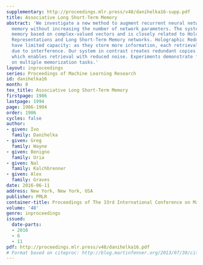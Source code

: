 ```yaml
---
supplementary: http://proceedings.mlr.press/v48/danihelka16-supp.pdf
title: Associative Long Short-Term Memory
abstract: 'We investigate a new method to augment recurrent neural networks with extra
  memory without increasing the number of network parameters. The system has an associative
  memory based on complex-valued vectors and is closely related to Holographic Reduced
  Representations and Long Short-Term Memory networks. Holographic Reduced Representations
  have limited capacity: as they store more information, each retrieval becomes noisier
  due to interference. Our system in contrast creates redundant copies of stored information,
  which enables retrieval with reduced noise. Experiments demonstrate faster learning
  on multiple memorization tasks.'
layout: inproceedings
series: Proceedings of Machine Learning Research
id: danihelka16
month: 0
tex_title: Associative Long Short-Term Memory
firstpage: 1986
lastpage: 1994
page: 1986-1994
order: 1986
cycles: false
author:
- given: Ivo
  family: Danihelka
- given: Greg
  family: Wayne
- given: Benigno
  family: Uria
- given: Nal
  family: Kalchbrenner
- given: Alex
  family: Graves
date: 2016-06-11
address: New York, New York, USA
publisher: PMLR
container-title: Proceedings of The 33rd International Conference on Machine Learning
volume: '48'
genre: inproceedings
issued:
  date-parts:
  - 2016
  - 6
  - 11
pdf: http://proceedings.mlr.press/v48/danihelka16.pdf
# Format based on citeproc: http://blog.martinfenner.org/2013/07/30/citeproc-yaml-for-bibliographies/
---
```

